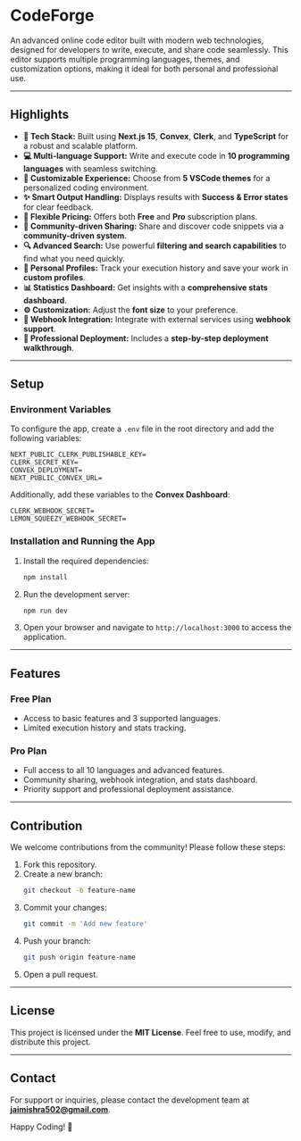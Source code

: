 # CodeForge

An advanced online code editor built with modern web technologies, designed for developers to write, execute, and share code seamlessly. This editor supports multiple programming languages, themes, and customization options, making it ideal for both personal and professional use.

---

## Highlights

- **🚀 Tech Stack:** Built using **Next.js 15**, **Convex**, **Clerk**, and **TypeScript** for a robust and scalable platform.
- **💻 Multi-language Support:** Write and execute code in **10 programming languages** with seamless switching.
- **🎨 Customizable Experience:** Choose from **5 VSCode themes** for a personalized coding environment.
- **✨ Smart Output Handling:** Displays results with **Success & Error states** for clear feedback.
- **💎 Flexible Pricing:** Offers both **Free** and **Pro** subscription plans.
- **🤝 Community-driven Sharing:** Share and discover code snippets via a **community-driven system**.
- **🔍 Advanced Search:** Use powerful **filtering and search capabilities** to find what you need quickly.
- **👤 Personal Profiles:** Track your execution history and save your work in **custom profiles**.
- **📊 Statistics Dashboard:** Get insights with a **comprehensive stats dashboard**.
- **⚙️ Customization:** Adjust the **font size** to your preference.
- **🔗 Webhook Integration:** Integrate with external services using **webhook support**.
- **🌟 Professional Deployment:** Includes a **step-by-step deployment walkthrough**.

---

## Setup

### Environment Variables

To configure the app, create a `.env` file in the root directory and add the following variables:

```env
NEXT_PUBLIC_CLERK_PUBLISHABLE_KEY=
CLERK_SECRET_KEY=
CONVEX_DEPLOYMENT=
NEXT_PUBLIC_CONVEX_URL=
```

Additionally, add these variables to the **Convex Dashboard**:

```env
CLERK_WEBHOOK_SECRET=
LEMON_SQUEEZY_WEBHOOK_SECRET=
```

### Installation and Running the App

1. Install the required dependencies:
   ```bash
   npm install
   ```
2. Run the development server:
   ```bash
   npm run dev
   ```
3. Open your browser and navigate to `http://localhost:3000` to access the application.

---

## Features

### Free Plan
- Access to basic features and 3 supported languages.
- Limited execution history and stats tracking.

### Pro Plan
- Full access to all 10 languages and advanced features.
- Community sharing, webhook integration, and stats dashboard.
- Priority support and professional deployment assistance.

---

## Contribution

We welcome contributions from the community! Please follow these steps:

1. Fork this repository.
2. Create a new branch:
   ```bash
   git checkout -b feature-name
   ```
3. Commit your changes:
   ```bash
   git commit -m 'Add new feature'
   ```
4. Push your branch:
   ```bash
   git push origin feature-name
   ```
5. Open a pull request.

---

## License

This project is licensed under the **MIT License**. Feel free to use, modify, and distribute this project.

---

## Contact

For support or inquiries, please contact the development team at **jaimishra502@gmail.com**.

Happy Coding! 🎉

